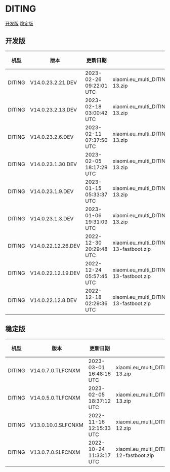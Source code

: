 # DITING
[开发版](#开发版)  [稳定版](#稳定版)
## 开发版
| 机型 | 版本 | 更新日期 | 文件名 | 大小 | 下载链接 |
| ---- | ---- | ---- | ---- | ---- | ---- |
| DITING | V14.0.23.2.21.DEV | 2023-02-26 09:22:01 UTC | xiaomi.eu_multi_DITING_V14.0.23.2.21.DEV_v14-13.zip | 5.2 GB | [SourceForge](https://sourceforge.net/projects/xiaomi-eu-multilang-miui-roms/files/xiaomi.eu/MIUI-WEEKLY-RELEASES/V14.0.23.2.21.DEV/xiaomi.eu_multi_DITING_V14.0.23.2.21.DEV_v14-13.zip/download) |
| DITING | V14.0.23.2.13.DEV | 2023-02-18 03:00:42 UTC | xiaomi.eu_multi_DITING_V14.0.23.2.13.DEV_v14-13.zip | 5.2 GB | [SourceForge](https://sourceforge.net/projects/xiaomi-eu-multilang-miui-roms/files/xiaomi.eu/MIUI-WEEKLY-RELEASES/V14.0.23.2.13.DEV/xiaomi.eu_multi_DITING_V14.0.23.2.13.DEV_v14-13.zip/download) |
| DITING | V14.0.23.2.6.DEV | 2023-02-11 07:37:50 UTC | xiaomi.eu_multi_DITING_V14.0.23.2.6.DEV_v14-13.zip | 5.2 GB | [SourceForge](https://sourceforge.net/projects/xiaomi-eu-multilang-miui-roms/files/xiaomi.eu/MIUI-WEEKLY-RELEASES/V14.0.23.2.6.DEV/xiaomi.eu_multi_DITING_V14.0.23.2.6.DEV_v14-13.zip/download) |
| DITING | V14.0.23.1.30.DEV | 2023-02-05 18:17:29 UTC | xiaomi.eu_multi_DITING_V14.0.23.1.30.DEV_v14-13.zip | 5.2 GB | [SourceForge](https://sourceforge.net/projects/xiaomi-eu-multilang-miui-roms/files/xiaomi.eu/MIUI-WEEKLY-RELEASES/V14.0.23.1.30.DEV/xiaomi.eu_multi_DITING_V14.0.23.1.30.DEV_v14-13.zip/download) |
| DITING | V14.0.23.1.9.DEV | 2023-01-15 05:33:37 UTC | xiaomi.eu_multi_DITING_V14.0.23.1.9.DEV_v14-13.zip | 5.0 GB | [SourceForge](https://sourceforge.net/projects/xiaomi-eu-multilang-miui-roms/files/xiaomi.eu/MIUI-WEEKLY-RELEASES/V14.0.23.1.9.DEV/xiaomi.eu_multi_DITING_V14.0.23.1.9.DEV_v14-13.zip/download) |
| DITING | V14.0.23.1.3.DEV | 2023-01-06 19:31:09 UTC | xiaomi.eu_multi_DITING_V14.0.23.1.3.DEV_v14-13.zip | 4.8 GB | [SourceForge](https://sourceforge.net/projects/xiaomi-eu-multilang-miui-roms/files/xiaomi.eu/MIUI-WEEKLY-RELEASES/V14.0.23.1.3.DEV/xiaomi.eu_multi_DITING_V14.0.23.1.3.DEV_v14-13.zip/download) |
| DITING | V14.0.22.12.26.DEV | 2022-12-30 20:29:48 UTC | xiaomi.eu_multi_DITING_V14.0.22.12.26.DEV_v14-13-fastboot.zip | 5.1 GB | [SourceForge](https://sourceforge.net/projects/xiaomi-eu-multilang-miui-roms/files/xiaomi.eu/MIUI-WEEKLY-RELEASES/V14.0.22.12.26.DEV/xiaomi.eu_multi_DITING_V14.0.22.12.26.DEV_v14-13-fastboot.zip/download) |
| DITING | V14.0.22.12.19.DEV | 2022-12-24 05:57:45 UTC | xiaomi.eu_multi_DITING_V14.0.22.12.19.DEV_v14-13-fastboot.zip | 5.1 GB | [SourceForge](https://sourceforge.net/projects/xiaomi-eu-multilang-miui-roms/files/xiaomi.eu/MIUI-WEEKLY-RELEASES/V14.0.22.12.19.DEV/xiaomi.eu_multi_DITING_V14.0.22.12.19.DEV_v14-13-fastboot.zip/download) |
| DITING | V14.0.22.12.8.DEV | 2022-12-18 02:29:36 UTC | xiaomi.eu_multi_DITING_V14.0.22.12.8.DEV_v14-13-fastboot.zip | 5.1 GB | [SourceForge](https://sourceforge.net/projects/xiaomi-eu-multilang-miui-roms/files/xiaomi.eu/MIUI-WEEKLY-RELEASES/V14.0.22.12.8.DEV/xiaomi.eu_multi_DITING_V14.0.22.12.8.DEV_v14-13-fastboot.zip/download) |
## 稳定版
| 机型 | 版本 | 更新日期 | 文件名 | 大小 | 下载链接 |
| ---- | ---- | ---- | ---- | ---- | ---- |
| DITING | V14.0.7.0.TLFCNXM | 2023-03-01 16:48:16 UTC | xiaomi.eu_multi_DITING_V14.0.7.0.TLFCNXM_v14-13.zip | 5.2 GB | [SourceForge](https://sourceforge.net/projects/xiaomi-eu-multilang-miui-roms/files/xiaomi.eu/MIUI-STABLE-RELEASES/MIUIv14/xiaomi.eu_multi_DITING_V14.0.7.0.TLFCNXM_v14-13.zip/download) |
| DITING | V14.0.5.0.TLFCNXM | 2023-02-05 18:37:12 UTC | xiaomi.eu_multi_DITING_V14.0.5.0.TLFCNXM_v14-13.zip | 5.2 GB | [SourceForge](https://sourceforge.net/projects/xiaomi-eu-multilang-miui-roms/files/xiaomi.eu/MIUI-STABLE-RELEASES/MIUIv14/xiaomi.eu_multi_DITING_V14.0.5.0.TLFCNXM_v14-13.zip/download) |
| DITING | V13.0.10.0.SLFCNXM | 2022-11-16 12:15:33 UTC | xiaomi.eu_multi_DITING_V13.0.10.0.SLFCNXM_v13-12.zip | 4.8 GB | [SourceForge](https://sourceforge.net/projects/xiaomi-eu-multilang-miui-roms/files/xiaomi.eu/MIUI-STABLE-RELEASES/MIUIv13/xiaomi.eu_multi_DITING_V13.0.10.0.SLFCNXM_v13-12.zip/download) |
| DITING | V13.0.7.0.SLFCNXM | 2022-10-24 11:33:17 UTC | xiaomi.eu_multi_DITING_V13.0.7.0.SLFCNXM_v13-12-fastboot.zip | 4.9 GB | [SourceForge](https://sourceforge.net/projects/xiaomi-eu-multilang-miui-roms/files/xiaomi.eu/MIUI-STABLE-RELEASES/MIUIv13/xiaomi.eu_multi_DITING_V13.0.7.0.SLFCNXM_v13-12-fastboot.zip/download) |
